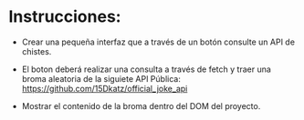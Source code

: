 # Instrucciones: 

- Crear una pequeña interfaz que a través de un botón consulte un API de chistes.

- El boton deberá realizar una consulta a través de fetch y traer una broma aleatoria de la siguiete API Pública: https://github.com/15Dkatz/official_joke_api

- Mostrar el contenido de la broma dentro del DOM del proyecto.